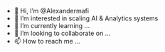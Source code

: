 - 👋 Hi, I’m @Alexandermafi
- 👀 I’m interested in scaling AI & Analytics systems
- 🌱 I’m currently learning ...
- 💞️ I’m looking to collaborate on ...
- 📫 How to reach me ...

<!---
Alexandermafi/Alexandermafi is a ✨ special ✨ repository because its `README.md` (this file) appears on your GitHub profile.
You can click the Preview link to take a look at your changes.
--->
